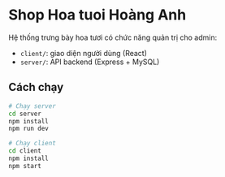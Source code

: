 # Shop Hoa tuoi Hoàng Anh

Hệ thống trưng bày hoa tươi có chức năng quản trị cho admin:

- `client/`: giao diện người dùng (React)
- `server/`: API backend (Express + MySQL)

## Cách chạy

```bash
# Chạy server
cd server
npm install
npm run dev

# Chạy client
cd client
npm install
npm start
